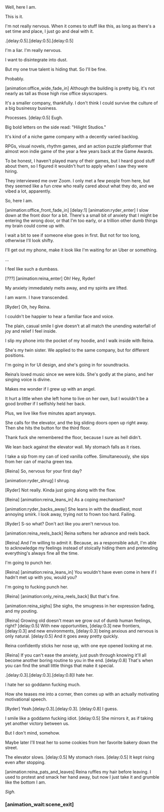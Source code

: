 Well, here I am.

This is it.

I'm not really nervous. When it comes to stuff like this, as long as there's a set time and place, I just go and deal with it.

.[delay:0.5].[delay:0.5].[delay:0.5]

I'm a liar. I'm really nervous.

I want to disintegrate into dust.

But my one true talent is hiding that. So I'll be fine.

Probably.

[animation:office_wide_fade_in] Although the building is pretty big, it's not nearly as tall as those high rise office skyscrapers.

It's a smaller company, thankfully. I don't think I could survive the culture of a big businessy business.

Processes. [delay:0.5] Eugh.

Big bold letters on the side read: "Hilight Studios."

It's kind of a niche game company with a decently varied backlog.

RPGs, visual novels, rhythm games, and an action puzzle platformer that almost won indie game of the year a few years back at the Game Awards.

To be honest, I haven't played many of their games, but I heard good stuff about them, so I figured it wouldn't hurt to apply when I saw they were hiring.

They interviewed me over Zoom. I only met a few people from here, but they seemed like a fun crew who really cared about what they do, and we vibed a lot, apparently.

So, here I am.

[animation:office_front_fade_in] [delay:1] [animation:ryder_enter] I slow down at the front door for a bit. There's a small bit of anxiety that I might be entering the wrong door, or that I'm too early, or a trillion other dumb things my brain could come up with.

I wait a bit to see if someone else goes in first. But not for too long, otherwise I'll look shifty.

I'll get out my phone, make it look like I'm waiting for an Uber or something.

...

I feel like such a dumbass.

[???] [animation:reina_enter] Oh! Hey, Ryder!

My anxiety immediately melts away, and my spirits are lifted.

I am warm. I have transcended.

[Ryder] Oh, hey Reina.

I couldn't be happier to hear a familiar face and voice.

The plain, casual smile I give doesn't at all match the unending waterfall of joy and relief I feel inside.

I slip my phone into the pocket of my hoodie, and I walk inside with Reina.

She's my twin sister. We applied to the same company, but for different positions.

I'm going in for UI design, and she's going in for soundtracks.

Reina’s loved music since we were kids. She's godly at the piano, and her singing voice is divine.

Makes me wonder if I grew up with an angel.

It hurt a little when she left home to live on her own, but I wouldn't be a good brother if I selfishly held her back.

Plus, we live like five minutes apart anyways.

She calls for the elevator, and the big sliding doors open up right away. Then she hits the button for the third floor.

Thank fuck she remembered the floor, because I sure as hell didn't.

We lean back against the elevator wall. My stomach falls as it rises.

I take a sip from my can of iced vanilla coffee. Simultaneously, she sips from her can of macha green tea.

[Reina] So, nervous for your first day?

[animation:ryder_shrug] I shrug.

[Ryder] Not really. Kinda just going along with the flow.

[Reina] [animation:reina_leans_in] As a coping mechanism?

[animation:ryder_backs_away] She leans in with the deadliest, most annoying smirk. I look away, trying not to frown too hard. Failing.

[Ryder] S-so what? Don't act like you aren't nervous too.

[animation:reina_reels_back] Reina softens her advance and reels back.

[Reina] And I'm willing to admit it. Because, as a responsible adult, I'm able to acknowledge my feelings instead of stoically hiding them and pretending everything's always fine all the time.

I'm going to punch her.

[Reina] [animation:reina_leans_in] You wouldn't have even come in here if I hadn't met up with you, would you?

I'm going to fucking punch her.

[Reina] [animation:only_reina_reels_back] But that's fine.

[animation:reina_sighs] She sighs, the smugness in her expression fading, and my pouting.

[Reina] Growing old doesn't mean we grow out of dumb human feelings, right? [delay:0.5] With new opportunities, [delay:0.3] new frontiers, [delay:0.3] and new environments, [delay:0.3] being anxious and nervous is only natural. [delay:0.5] And it goes away pretty quickly.

Reina confidently sticks her nose up, with one eye opened looking at me.

[Reina] If you can't ease the anxiety, just push through knowing it'll all become another boring routine to you in the end. [delay:0.8] That's when you can find the small little things that make it special.

.[delay:0.3].[delay:0.3].[delay:0.8]I hate her.

I hate her so goddamn fucking much.

How she teases me into a corner, then comes up with an actually motivating motivational speech.

[Ryder] Yeah.[delay:0.3].[delay:0.3]. [delay:0.8] I guess.

I smile like a goddamn fucking idiot. [delay:0.5] She mirrors it, as if taking yet another victory between us.

But I don't mind, somehow.

Maybe later I'll treat her to some cookies from her favorite bakery down the street.

The elevator slows. [delay:0.5] My stomach rises. [delay:0.5] It kept rising even after stopping.

[animation:reina_pats_and_leaves] Reina ruffles my hair before leaving. I used to protest and smack her hand away, but now I just take it and grumble like the bottom I am.

_Sigh._

### [animation_wait:scene_exit]
